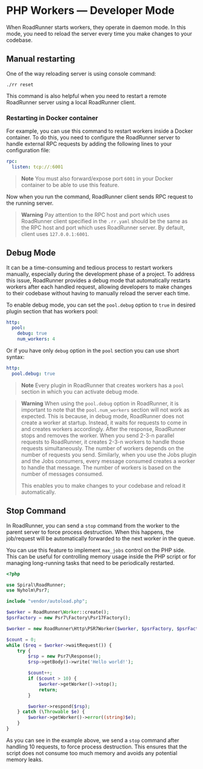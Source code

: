 # PHP Workers — Developer Mode

When RoadRunner starts workers, they operate in daemon mode. In this mode, you need to reload the server every time you
make changes to your codebase.

## Manual restarting

One of the way reloading server is using console command:

```terminal
./rr reset
```

This command is also helpful when you need to restart a remote RoadRunner server using a local RoadRunner
client.

### Restarting in Docker container

For example, you can use this command to restart workers inside a Docker container. To do this, you need to
configure the RoadRunner server to handle external RPC requests by adding the following lines to your configuration
file:

```yaml .rr.yaml
rpc:
  listen: tcp://:6001
```

> **Note**
> You must also forward/expose port `6001` in your Docker container to be able to use this feature.

Now when you run the command, RoadRunner client sends RPC request to the running server.

> **Warning**
> Pay attention to the RPC host and port which uses RoadRunner client specified in the `.rr.yaml` should be the same as
> the RPC host and port which uses RoadRunner server. By default, client uses `127.0.0.1:6001`.

## Debug Mode

It can be a time-consuming and tedious process to restart workers manually, especially during the development phase
of a project. To address this issue, RoadRunner provides a debug mode that automatically restarts workers after each
handled request, allowing developers to make changes to their codebase without having to manually reload the server each
time.

To enable debug mode, you can set the `pool.debug` option to `true` in desired plugin section that has workers pool:

```yaml
http:
  pool:
    debug: true
    num_workers: 4
```

Or if you have only `debug` option in the `pool` section you can use short syntax:

```yaml
http:
  pool.debug: true
```
> **Note**
> Every plugin in RoadRunner that creates workers has a `pool` section in which you can activate debug mode.


> **Warning**
> When using the `pool.debug` option in RoadRunner, it is important to note that the `pool.num_workers` section will not
> work as expected. This is because, in debug mode, RoadRunner does not create a worker at startup. Instead, it waits
> for requests to come in and creates workers accordingly. After the response, RoadRunner stops and removes the worker.
> When you send 2-3-n parallel requests to RoadRunner, it creates 2-3-n workers to handle those requests simultaneously.
> The number of workers depends on the number of requests you send. Similarly, when you use the Jobs plugin and the Jobs
> consumers, every message consumed creates a worker to handle that message. The number of workers is based on the number
> of messages consumed.
>
> This enables you to make changes to your codebase and reload it automatically.

## Stop Command

In RoadRunner, you can send a `stop` command from the worker to the parent server to force process destruction. When
this happens, the job/request will be automatically forwarded to the next worker in the queue.

You can use this feature to implement `max_jobs` control on the PHP side. This can be useful for controlling memory
usage inside the PHP script or for managing long-running tasks that need to be periodically restarted.

```php
<?php

use Spiral\RoadRunner;
use Nyholm\Psr7;

include "vendor/autoload.php";

$worker = RoadRunner\Worker::create();
$psrFactory = new Psr7\Factory\Psr17Factory();

$worker = new RoadRunner\Http\PSR7Worker($worker, $psrFactory, $psrFactory, $psrFactory);

$count = 0;
while ($req = $worker->waitRequest()) {
    try {
        $rsp = new Psr7\Response();
        $rsp->getBody()->write('Hello world!');

        $count++;
        if ($count > 10) {
            $worker->getWorker()->stop();
            return;
        }

        $worker->respond($rsp);
    } catch (\Throwable $e) {
        $worker->getWorker()->error((string)$e);
    }
}
```

As you can see in the example above, we send a `stop` command after handling 10 requests, to force process destruction.
This ensures that the script does not consume too much memory and avoids any potential memory leaks.